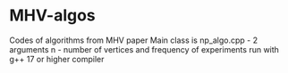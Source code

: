 # MHV-algos
Codes of algorithms from MHV paper
Main class is np_algo.cpp - 2 arguments n - number of vertices and frequency of experiments
run with g++ 17 or higher compiler
